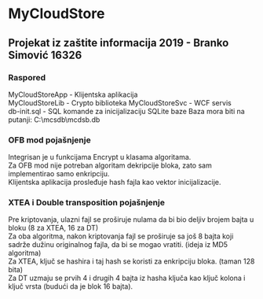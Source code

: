 # MyCloudStore
## Projekat iz zaštite informacija 2019 - Branko Simović 16326

### Raspored
MyCloudStoreApp - Klijentska aplikacija  
MyCloudStoreLib - Crypto biblioteka
MyCloudStoreSvc - WCF servis  
db-init.sql - SQL komande za inicijalizaciju SQLite baze 
Baza mora biti na putanji: C:\mcsdb\mcdsb.db  

### OFB mod pojašnjenje
Integrisan je u funkcijama Encrypt u klasama algoritama.  
Za OFB mod nije potreban algoritam dekripcije bloka, zato sam implementirao samo enkripciju.  
Klijentska aplikacija prosleđuje hash fajla kao vektor inicijalizacije.  

### XTEA i Double transposition pojašnjenje
Pre kriptovanja, ulazni fajl se proširuje nulama da bi bio deljiv brojem bajta u bloku (8 za XTEA, 16 za DT)  
Za oba algoritma, nakon kriptovanja fajl se proširuje sa još 8 bajta koji sadrže dužinu originalnog fajla, da bi se mogao vratiti. (ideja iz MD5 algoritma)  
Za XTEA, ključ se hashira i taj hash se koristi za enkripciju bloka. (taman 128 bita)  
Za DT uzmaju se prvih 4 i drugih 4 bajta iz hasha ključa kao ključ kolona i ključ vrsta (budući da je blok 16 bajta).  